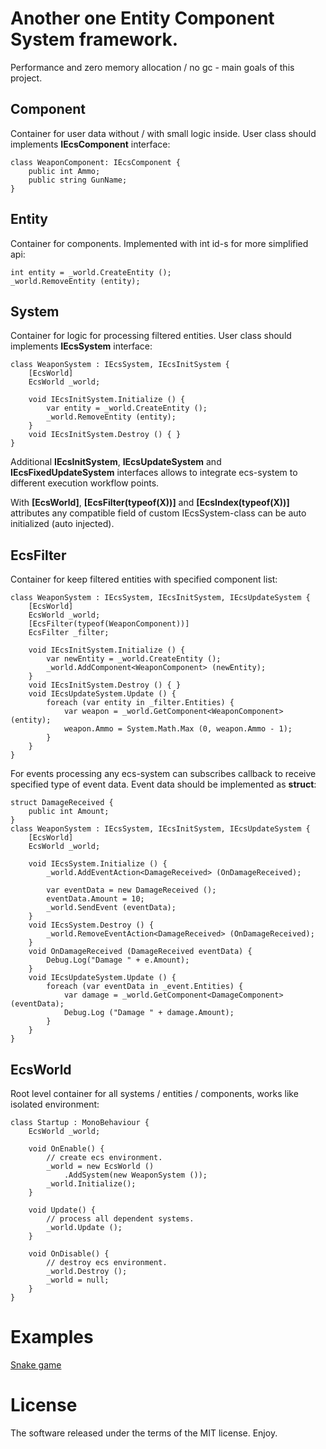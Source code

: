 # Another one Entity Component System framework.
Performance and zero memory allocation / no gc - main goals of this project. 

## Component
Container for user data without / with small logic inside. User class should implements **IEcsComponent** interface:
```
class WeaponComponent: IEcsComponent {
    public int Ammo;
    public string GunName;
}
```

## Entity
Сontainer for components. Implemented with int id-s for more simplified api:
```
int entity = _world.CreateEntity ();
_world.RemoveEntity (entity);
```

## System
Сontainer for logic for processing filtered entities. User class should implements **IEcsSystem** interface:
```
class WeaponSystem : IEcsSystem, IEcsInitSystem {
    [EcsWorld]
    EcsWorld _world;

    void IEcsInitSystem.Initialize () {
        var entity = _world.CreateEntity ();
        _world.RemoveEntity (entity);
    }
    void IEcsInitSystem.Destroy () { }
}
```
Additional **IEcsInitSystem**, **IEcsUpdateSystem** and **IEcsFixedUpdateSystem** interfaces allows to integrate ecs-system to different execution workflow points.

With **[EcsWorld]**, **[EcsFilter(typeof(X))]** and **[EcsIndex(typeof(X))]** attributes any compatible field of custom IEcsSystem-class can be auto initialized (auto injected).

## EcsFilter
Container for keep filtered entities with specified component list:
```
class WeaponSystem : IEcsSystem, IEcsInitSystem, IEcsUpdateSystem {
    [EcsWorld]
    EcsWorld _world;
    [EcsFilter(typeof(WeaponComponent))]
    EcsFilter _filter;

    void IEcsInitSystem.Initialize () {
        var newEntity = _world.CreateEntity ();
        _world.AddComponent<WeaponComponent> (newEntity);
    }
    void IEcsInitSystem.Destroy () { }
    void IEcsUpdateSystem.Update () {
        foreach (var entity in _filter.Entities) {
            var weapon = _world.GetComponent<WeaponComponent> (entity);
            weapon.Ammo = System.Math.Max (0, weapon.Ammo - 1);
        }
    }
}
```
For events processing any ecs-system can subscribes callback to receive specified type of event data. Event data should be implemented as **struct**:
```
struct DamageReceived {
    public int Amount;
}
class WeaponSystem : IEcsSystem, IEcsInitSystem, IEcsUpdateSystem {
    [EcsWorld]
    EcsWorld _world;

    void IEcsSystem.Initialize () {
        _world.AddEventAction<DamageReceived> (OnDamageReceived);
        
        var eventData = new DamageReceived ();
        eventData.Amount = 10;
        _world.SendEvent (eventData);
    }
    void IEcsSystem.Destroy () {
        _world.RemoveEventAction<DamageReceived> (OnDamageReceived);
    }
    void OnDamageReceived (DamageReceived eventData) {
        Debug.Log("Damage " + e.Amount);
    }
    void IEcsUpdateSystem.Update () {
        foreach (var eventData in _event.Entities) {
            var damage = _world.GetComponent<DamageComponent> (eventData);
            Debug.Log ("Damage " + damage.Amount);
        }
    }
}
```

## EcsWorld
Root level container for all systems / entities / components, works like isolated environment:
```
class Startup : MonoBehaviour {
    EcsWorld _world;

    void OnEnable() {
        // create ecs environment.
        _world = new EcsWorld ()
            .AddSystem(new WeaponSystem ());
        _world.Initialize();
    }
    
    void Update() {
        // process all dependent systems.
        _world.Update ();
    }

    void OnDisable() {
        // destroy ecs environment.
        _world.Destroy ();
        _world = null;
    }
}
```

# Examples
[Snake game](https://github.com/Leopotam/ecs-snake)

# License
The software released under the terms of the MIT license. Enjoy.